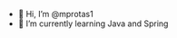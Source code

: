 - 👋 Hi, I’m @mprotas1
- 🌱 I’m currently learning Java and Spring

<!---
mprotas1/mprotas1 is a ✨ special ✨ repository because its `README.md` (this file) appears on your GitHub profile.
You can click the Preview link to take a look at your changes.
--->

